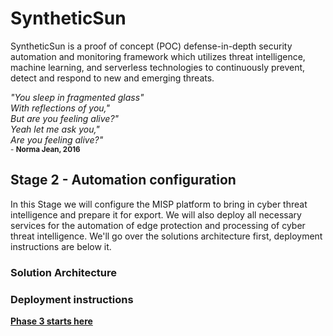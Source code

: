 # SyntheticSun
SyntheticSun is a proof of concept (POC) defense-in-depth security automation and monitoring framework which utilizes threat intelligence, machine learning, and serverless technologies to continuously prevent, detect and respond to new and emerging threats.

*"You sleep in fragmented glass"*</br>
*With reflections of you,"*</br>
*But are you feeling alive?"*</br>
*Yeah let me ask you,"*</br>
*Are you feeling alive?"*</br>
<sub>- **Norma Jean, 2016**</sub>

## Stage 2 - Automation configuration
In this Stage we will configure the MISP platform to bring in cyber threat intelligence and prepare it for export. We will also deploy all necessary services for the automation of edge protection and processing of cyber threat intelligence. We'll go over the solutions architecture first, deployment instructions are below it.

### Solution Architecture

### Deployment instructions

**[Phase 3 starts here](https://github.com/jonrau1/SyntheticSun/tree/master/readme-stage3)**